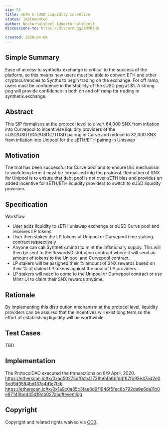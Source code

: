```yaml
---
sip: 51
title: sETH & sUSD Liquidity Incentive
status: Implemented
author: Nocturnalsheet (@nocturnalsheet)
discussions-to: https://discord.gg/2MmKtHb

created: 2020-04-04
---
```


<!--You can leave these HTML comments in your merged SIP and delete the visible duplicate text guides, they will not appear and may be helpful to refer to if you edit it again. This is the suggested template for new SIPs. Note that an SIP number will be assigned by an editor. When opening a pull request to submit your SIP, please use an abbreviated title in the filename, `sip-draft_title_abbrev.md`. The title should be 44 characters or less.-->

## Simple Summary
<!--"If you can't explain it simply, you don't understand it well enough." Provide a simplified and layman-accessible explanation of the SIP.-->
Ease of access to synthetix.exchange is critical to the success of the platform, so this means new users must be able to convert ETH and other cryptocurrencies to Synths to begin trading on the exchange. For off ramp, users must be confidence in the stability of the sUSD peg at $1. A strong peg will provide confidence in both on and off ramp for trading in synthetix.exchange. 


## Abstract
<!--A short (~200 word) description of the technical issue being addressed.-->
This SIP formalises at the protocol level to divert 64,000 SNX from inflation into Curvepool to incentivise liquidity providers of the sUSD/USDT/DAI/USDC/TUSD pairing in Curve and reduce to 32,000 SNX from inflation into Unipool for the sETH/ETH pairing in Uniswap


## Motivation
<!--The motivation is critical for SIPs that want to change Synthetix. It should clearly explain why the existing protocol specification is inadequate to address the problem that the SIP solves. SIP submissions without sufficient motivation may be rejected outright.-->
The trial has been successful for Curve pool and to ensure this mechanism to work long term it must be formalised into the protocol. Reduction of SNX for Unipool is to ensure that debt pool is not over sETH bias and provides an added incentive for sETH/ETH liquidity providers to switch to sUSD liquidity provision.

## Specification
<!--The technical specification should describe the syntax and semantics of any new feature.-->
Workflow

- User adds liquidity to sETH uniswap exchange or sUSD Curve pool and receives LP tokens
- User then stakes the LP tokens at Unipool or Curvepool time staking contract respectively
- Anyone can call Synthetix.mint() to mint the inflationary supply. This will then be sent to the RewardsDistribution contract where it will send an amount of tokens to the Unipool and Curvepool contract.
- LP stakers will be assigned their % amount of SNX rewards based on their % of staked LP tokens against the pool of LP providers.
- LP stakers will need to come to the Unipool or Curvepool contract or use Mintr UI to claim their SNX rewards anytime.

## Rationale
<!--The rationale fleshes out the specification by describing what motivated the design and why particular design decisions were made. It should describe alternate designs that were considered and related work, e.g. how the feature is supported in other languages. The rationale may also provide evidence of consensus within the community, and should discuss important objections or concerns raised during discussion.-->
By implementing this distribution mechanism at the protocol level, liquidity providers can be assured that the incentives will exist long term so the effort of establishing liquidity will be worthwhile.

## Test Cases
<!--Test cases for an implementation are mandatory for SIPs but can be included with the implementation..-->
TBD

## Implementation
<!--The implementations must be completed before any SIP is given status "Implemented", but it need not be completed before the SIP is "Approved". While there is merit to the approach of reaching consensus on the specification and rationale before writing code, the principle of "rough consensus and running code" is still useful when it comes to resolving many discussions of API details.-->
The ProtocolDAO executed the transactions on 8/9 April, 2020.
https://etherscan.io/tx/0xad50275df0cb41738b64a6bfddf67fb93e47ad2e05cd9d3584bd137a4d1e7fcb
https://etherscan.io/tx/0x1a9c0a85c3fae8d9f1946f5fec6b792da9e6da11b0e87140be445d19db027dad#eventlog


## Copyright
Copyright and related rights waived via [CC0](https://creativecommons.org/publicdomain/zero/1.0/).
